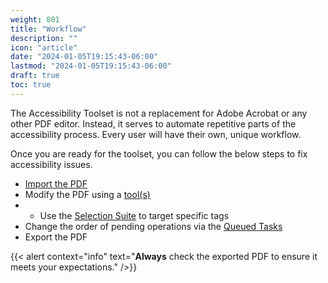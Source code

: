 ```yaml
---
weight: 801
title: "Workflow"
description: ""
icon: "article"
date: "2024-01-05T19:15:43-06:00"
lastmod: "2024-01-05T19:15:43-06:00"
draft: true
toc: true
---
```


The Accessibility Toolset is not a replacement for Adobe Acrobat or any other PDF editor. Instead, it serves to automate repetitive parts of the accessibility process. Every user will have their own, unique workflow.

Once you are ready for the toolset, you can follow the below steps to fix accessibility issues.

- [Import the PDF](/docs/import)
- Modify the PDF using a [tool(s)](/docs/tools)
- - Use the [Selection Suite](/docs/selection) to target specific tags
- Change the order of pending operations via the [Queued Tasks](/docs/queue)
- Export the PDF

{{< alert context="info" text="**Always** check the exported PDF to ensure it meets your expectations." />}}